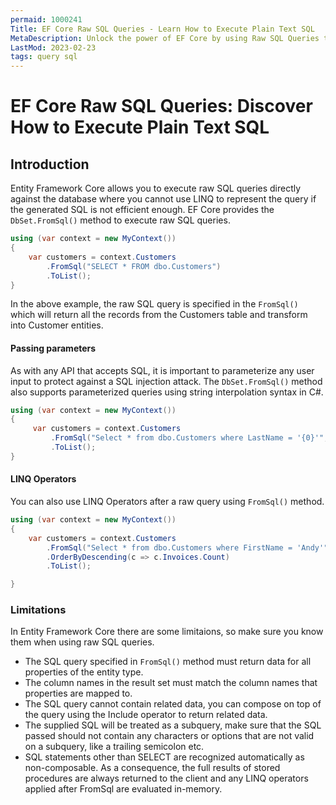 ```yaml
---
permaid: 1000241
Title: EF Core Raw SQL Queries - Learn How to Execute Plain Text SQL
MetaDescription: Unlock the power of EF Core by using Raw SQL Queries to execute any plain text sql instead of using LINQ. Learn how to use sql text can help you to improve readability when a LINQ query becomes too much complex.
LastMod: 2023-02-23
tags: query sql
---
```


# EF Core Raw SQL Queries: Discover How to Execute Plain Text SQL

## Introduction

Entity Framework Core allows you to execute raw SQL queries directly against the database where you cannot use LINQ to represent the query if the generated SQL is not efficient enough. EF Core provides the `DbSet.FromSql()` method to execute raw SQL queries.


```csharp
using (var context = new MyContext())
{
    var customers = context.Customers
        .FromSql("SELECT * FROM dbo.Customers")
        .ToList();
}
```

In the above example, the raw SQL query is specified in the `FromSql()` which will return all the records from the Customers table and transform into Customer entities.

#### Passing parameters

As with any API that accepts SQL, it is important to parameterize any user input to protect against a SQL injection attack. The `DbSet.FromSql()` method also supports parameterized queries using string interpolation syntax in C#.


```csharp
using (var context = new MyContext())
{
     var customers = context.Customers
         .FromSql("Select * from dbo.Customers where LastName = '{0}'", firstName)
         .ToList();
}
```

#### LINQ Operators

You can also use LINQ Operators after a raw query using `FromSql()` method.


```csharp
using (var context = new MyContext())
{
    var customers = context.Customers
        .FromSql("Select * from dbo.Customers where FirstName = 'Andy'")
        .OrderByDescending(c => c.Invoices.Count)
        .ToList();

}
```

### Limitations

In Entity Framework Core there are some limitaions, so make sure you know them when using raw SQL queries.

 - The SQL query specified in `FromSql()` method must return data for all properties of the entity type.
 - The column names in the result set must match the column names that properties are mapped to. 
 - The SQL query cannot contain related data, you can compose on top of the query using the Include operator to return related data. 
 - The supplied SQL will be treated as a subquery, make sure that the SQL passed should not contain any characters or options that are not valid on a subquery, like a trailing semicolon etc.
 - SQL statements other than SELECT are recognized automatically as non-composable. As a consequence, the full results of stored procedures are always returned to the client and any LINQ operators applied after FromSql are evaluated in-memory.
